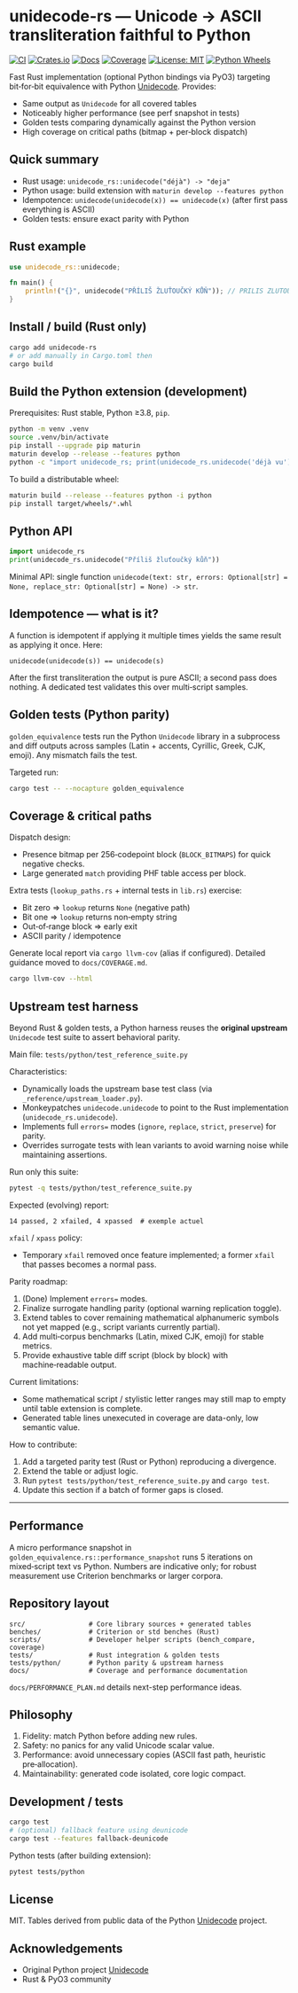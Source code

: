 # unidecode-rs — Unicode → ASCII transliteration faithful to Python

[![CI](https://github.com/gmaOCR/unidecode-rs/actions/workflows/ci.yml/badge.svg)](https://github.com/gmaOCR/unidecode-rs/actions/workflows/ci.yml)
[![Crates.io](https://img.shields.io/crates/v/unidecode-rs.svg)](https://crates.io/crates/unidecode-rs)
[![Docs](https://docs.rs/unidecode-rs/badge.svg)](https://docs.rs/unidecode-rs)
[![Coverage](https://codecov.io/gh/gmaOCR/unidecode-rs/branch/master/graph/badge.svg)](https://codecov.io/gh/gmaOCR/unidecode-rs)
[![License: MIT](https://img.shields.io/badge/License-MIT-green.svg)](LICENSE)
[![Python Wheels](https://img.shields.io/badge/python-wheels-blue)](https://pypi.org/project/Unidecode/) <!-- placeholder until own wheel published -->

Fast Rust implementation (optional Python bindings via PyO3) targeting bit‑for‑bit equivalence with Python [Unidecode]. Provides:

- Same output as `Unidecode` for all covered tables
- Noticeably higher performance (see perf snapshot in tests)
- Golden tests comparing dynamically against the Python version
- High coverage on critical paths (bitmap + per‑block dispatch)

## Quick summary

- Rust usage: `unidecode_rs::unidecode("déjà") -> "deja"`
- Python usage: build extension with `maturin develop --features python`
- Idempotence: `unidecode(unidecode(x)) == unidecode(x)` (after first pass everything is ASCII)
- Golden tests: ensure exact parity with Python

## Rust example

```rust
use unidecode_rs::unidecode;

fn main() {
	println!("{}", unidecode("PŘÍLIŠ ŽLUŤOUČKÝ KŮŇ")); // PRILIS ZLUTOUCKY KUN
}
```

## Install / build (Rust only)

```bash
cargo add unidecode-rs
# or add manually in Cargo.toml then
cargo build
```

## Build the Python extension (development)

Prerequisites: Rust stable, Python ≥3.8, `pip`.

```bash
python -m venv .venv
source .venv/bin/activate
pip install --upgrade pip maturin
maturin develop --release --features python
python -c "import unidecode_rs; print(unidecode_rs.unidecode('déjà vu'))"
```

To build a distributable wheel:

```bash
maturin build --release --features python -i python
pip install target/wheels/*.whl
```

## Python API

```python
import unidecode_rs
print(unidecode_rs.unidecode("Příliš žluťoučký kůň"))
```

Minimal API: single function `unidecode(text: str, errors: Optional[str] = None, replace_str: Optional[str] = None) -> str`.

## Idempotence — what is it?

A function is idempotent if applying it multiple times yields the same result as applying it once. Here:

```
unidecode(unidecode(s)) == unidecode(s)
```

After the first transliteration the output is pure ASCII; a second pass does nothing. A dedicated test validates this over multi‑script samples.

## Golden tests (Python parity)

`golden_equivalence` tests run the Python `Unidecode` library in a subprocess and diff outputs across samples (Latin + accents, Cyrillic, Greek, CJK, emoji). Any mismatch fails the test.

Targeted run:

```bash
cargo test -- --nocapture golden_equivalence
```

## Coverage & critical paths

Dispatch design:

- Presence bitmap per 256‑codepoint block (`BLOCK_BITMAPS`) for quick negative checks.
- Large generated `match` providing PHF table access per block.

Extra tests (`lookup_paths.rs` + internal tests in `lib.rs`) exercise:

- Bit zero ⇒ `lookup` returns `None` (negative path)
- Bit one ⇒ `lookup` returns non‑empty string
- Out‑of‑range block ⇒ early exit
- ASCII parity / idempotence

Generate local report via `cargo llvm-cov` (alias if configured). Detailed guidance moved to `docs/COVERAGE.md`.

```bash
cargo llvm-cov --html
```

## Upstream test harness

Beyond Rust & golden tests, a Python harness reuses the **original upstream** `Unidecode` test suite to assert behavioral parity.

Main file: `tests/python/test_reference_suite.py`

Characteristics:

- Dynamically loads the upstream base test class (via `_reference/upstream_loader.py`).
- Monkeypatches `unidecode.unidecode` to point to the Rust implementation (`unidecode_rs.unidecode`).
- Implements full `errors=` modes (`ignore`, `replace`, `strict`, `preserve`) for parity.
- Overrides surrogate tests with lean variants to avoid warning noise while maintaining assertions.

Run only this suite:

```bash
pytest -q tests/python/test_reference_suite.py
```

Expected (evolving) report:

```
14 passed, 2 xfailed, 4 xpassed  # exemple actuel
```

`xfail` / `xpass` policy:

- Temporary `xfail` removed once feature implemented; a former `xfail` that passes becomes a normal pass.

Parity roadmap:

1. (Done) Implement `errors=` modes.
2. Finalize surrogate handling parity (optional warning replication toggle).
3. Extend tables to cover remaining mathematical alphanumeric symbols not yet mapped (e.g., script variants currently partial).
4. Add multi‑corpus benchmarks (Latin, mixed CJK, emoji) for stable metrics.
5. Provide exhaustive table diff script (block by block) with machine‑readable output.

Current limitations:

- Some mathematical script / stylistic letter ranges may still map to empty until table extension is complete.
- Generated table lines unexecuted in coverage are data-only, low semantic value.

How to contribute:

1. Add a targeted parity test (Rust or Python) reproducing a divergence.
2. Extend the table or adjust logic.
3. Run `pytest tests/python/test_reference_suite.py` and `cargo test`.
4. Update this section if a batch of former gaps is closed.

---

## Performance

A micro performance snapshot in `golden_equivalence.rs::performance_snapshot` runs 5 iterations on mixed‑script text vs Python. Numbers are indicative only; for robust measurement use Criterion benchmarks or larger corpora.

## Repository layout

```
src/                # Core library sources + generated tables
benches/            # Criterion or std benches (Rust)
scripts/            # Developer helper scripts (bench_compare, coverage)
tests/              # Rust integration & golden tests
tests/python/       # Python parity & upstream harness
docs/               # Coverage and performance documentation
```

`docs/PERFORMANCE_PLAN.md` details next-step performance ideas.

## Philosophy

1. Fidelity: match Python before adding new rules.
2. Safety: no panics for any valid Unicode scalar value.
3. Performance: avoid unnecessary copies (ASCII fast path, heuristic pre‑allocation).
4. Maintainability: generated code isolated, core logic compact.

## Development / tests

```bash
cargo test
# (optional) fallback feature using deunicode
cargo test --features fallback-deunicode
```

Python tests (after building extension):

```bash
pytest tests/python
```

## License

MIT. Tables derived from public data of the Python [Unidecode] project.

## Acknowledgements

- Original Python project [Unidecode]
- Rust & PyO3 community

[Unidecode]: https://pypi.org/project/Unidecode/
